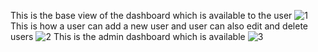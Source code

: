 This is the base view of the dashboard which is available to the user
![1](https://github.com/user-attachments/assets/3af32dcf-1e98-47d0-9dfd-779ef51104df)
This is how a user can add a new user and user can also edit and delete users
![2](https://github.com/user-attachments/assets/c8530304-f597-4b6a-af68-e161774a4b79)
This is the admin dashboard which is available 
![3](https://github.com/user-attachments/assets/7192709d-2720-4c85-875f-a5b080a498f9)
